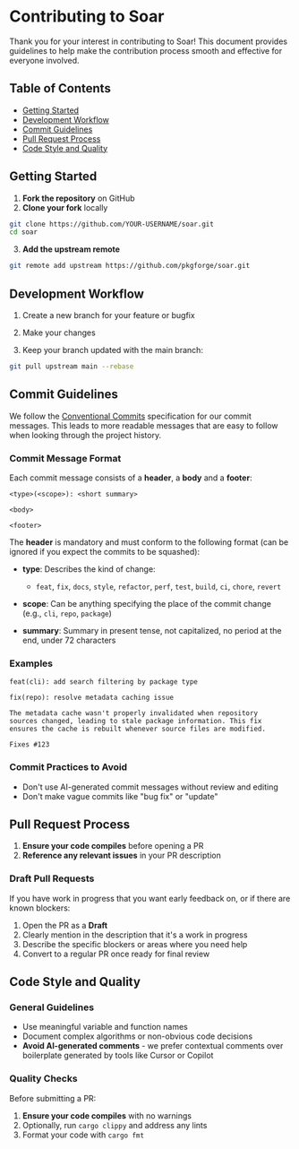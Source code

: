 # Contributing to Soar


Thank you for your interest in contributing to Soar! This document provides
guidelines to help make the contribution process smooth and effective for
everyone involved.

## Table of Contents

- [Getting Started](#getting-started)
- [Development Workflow](#development-workflow)
- [Commit Guidelines](#commit-guidelines)
- [Pull Request Process](#pull-request-process)
- [Code Style and Quality](#code-style-and-quality)


## Getting Started

1. **Fork the repository** on GitHub
2. **Clone your fork** locally
  ```sh
  git clone https://github.com/YOUR-USERNAME/soar.git
  cd soar
  ```
3. **Add the upstream remote**
  ```sh
  git remote add upstream https://github.com/pkgforge/soar.git
  ```

## Development Workflow

1. Create a new branch for your feature or bugfix

2. Make your changes

3. Keep your branch updated with the main branch:
  ```sh
  git pull upstream main --rebase
  ```

## Commit Guidelines

We follow the [Conventional Commits](https://www.conventionalcommits.org/)
specification for our commit messages. This leads to more readable messages
that are easy to follow when looking through the project history.

### Commit Message Format

Each commit message consists of a **header**, a **body** and a **footer**:

```
<type>(<scope>): <short summary>

<body>

<footer>
```

The **header** is mandatory and must conform to the following format (can be
ignored if you expect the commits to be squashed):

- **type**: Describes the kind of change:
  -  `feat`, `fix`, `docs`, `style`, `refactor`, `perf`, `test`, `build`, `ci`,
    `chore`, `revert`

- **scope**: Can be anything specifying the place of the commit change (e.g., `cli`, `repo`, `package`)

- **summary**: Summary in present tense, not capitalized, no period at the end,
  under 72 characters

### Examples

```
feat(cli): add search filtering by package type
```

```
fix(repo): resolve metadata caching issue

The metadata cache wasn't properly invalidated when repository 
sources changed, leading to stale package information. This fix 
ensures the cache is rebuilt whenever source files are modified.

Fixes #123
```

### Commit Practices to Avoid

- Don't use AI-generated commit messages without review and editing
- Don't make vague commits like "bug fix" or "update"

## Pull Request Process

1. **Ensure your code compiles** before opening a PR
2. **Reference any relevant issues** in your PR description

### Draft Pull Requests

If you have work in progress that you want early feedback on, or if there are known blockers:

1. Open the PR as a **Draft**
2. Clearly mention in the description that it's a work in progress
3. Describe the specific blockers or areas where you need help
4. Convert to a regular PR once ready for final review

## Code Style and Quality

### General Guidelines

- Use meaningful variable and function names
- Document complex algorithms or non-obvious code decisions
- **Avoid AI-generated comments** - we prefer contextual comments over
  boilerplate generated by tools like Cursor or Copilot

### Quality Checks

Before submitting a PR:

1. **Ensure your code compiles** with no warnings
2. Optionally, run `cargo clippy` and address any lints
3. Format your code with `cargo fmt`
